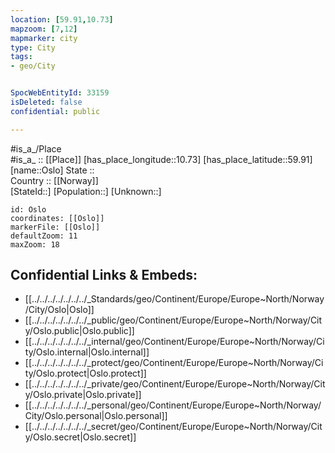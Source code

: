 ```yaml
---
location: [59.91,10.73] 
mapzoom: [7,12] 
mapmarker: city 
type: City
tags:
- geo/City


SpocWebEntityId: 33159
isDeleted: false
confidential: public

---
```



#is_a_/Place  
#is_a_ :: [[Place]] 
[has_place_longitude::10.73] 
[has_place_latitude::59.91] 
[name::Oslo] 
State ::  
Country :: [[Norway]]  
[StateId::] 
[Population::] 
[Unknown::] 


```leaflet
id: Oslo
coordinates: [[Oslo]] 
markerFile: [[Oslo]] 
defaultZoom: 11 
maxZoom: 18
```


## Confidential Links & Embeds: 
- [[../../../../../../../_Standards/geo/Continent/Europe/Europe~North/Norway/City/Oslo|Oslo]] 
- [[../../../../../../../_public/geo/Continent/Europe/Europe~North/Norway/City/Oslo.public|Oslo.public]] 
- [[../../../../../../../_internal/geo/Continent/Europe/Europe~North/Norway/City/Oslo.internal|Oslo.internal]] 
- [[../../../../../../../_protect/geo/Continent/Europe/Europe~North/Norway/City/Oslo.protect|Oslo.protect]] 
- [[../../../../../../../_private/geo/Continent/Europe/Europe~North/Norway/City/Oslo.private|Oslo.private]] 
- [[../../../../../../../_personal/geo/Continent/Europe/Europe~North/Norway/City/Oslo.personal|Oslo.personal]] 
- [[../../../../../../../_secret/geo/Continent/Europe/Europe~North/Norway/City/Oslo.secret|Oslo.secret]] 
